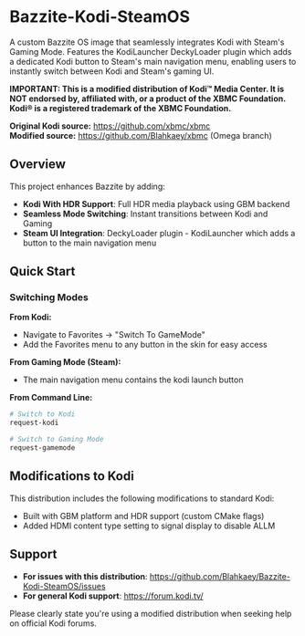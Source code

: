 # Bazzite-Kodi-SteamOS

A custom Bazzite OS image that seamlessly integrates Kodi with Steam's Gaming Mode. Features the KodiLauncher DeckyLoader plugin which adds a dedicated Kodi button to Steam's main navigation menu, enabling users to instantly switch between Kodi and Steam's gaming UI.




**IMPORTANT: This is a modified distribution of Kodi™ Media Center. It is NOT endorsed by, affiliated with, or a product of the XBMC Foundation. Kodi® is a registered trademark of the XBMC Foundation.**

**Original Kodi source:** https://github.com/xbmc/xbmc  
**Modified source:** https://github.com/Blahkaey/xbmc (Omega branch)

## Overview

This project enhances Bazzite by adding:
- **Kodi With HDR Support**: Full HDR media playback using GBM backend
- **Seamless Mode Switching**: Instant transitions between Kodi and Gaming
- **Steam UI Integration**: DeckyLoader plugin - KodiLauncher which adds a button to the main navigation menu

## Quick Start

### Switching Modes

**From Kodi:**
- Navigate to Favorites → "Switch To GameMode"
- Add the Favorites menu to any button in the skin for easy access

**From Gaming Mode (Steam):**
- The main navigation menu contains the kodi launch button


**From Command Line:**
```bash
# Switch to Kodi
request-kodi

# Switch to Gaming Mode
request-gamemode
```

## Modifications to Kodi
This distribution includes the following modifications to standard Kodi:
- Built with GBM platform and HDR support (custom CMake flags)
- Added HDMI content type setting to signal display to disable ALLM

## Support
- **For issues with this distribution**: https://github.com/Blahkaey/Bazzite-Kodi-SteamOS/issues
- **For general Kodi support**: https://forum.kodi.tv/

Please clearly state you're using a modified distribution when seeking help on official Kodi forums.
